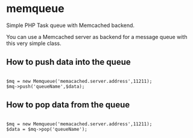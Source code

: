# memqueue
Simple PHP Task queue with Memcached backend.


You can use a Memcached server as backend for a message queue with this very simple class.




## How to push data into the queue

```

$mq = new Memqueue('memacached.server.address',11211);
$mq->push('queueName',$data);

```

## How to pop data from the queue

```

$mq = new Memqueue('memacached.server.address',11211);
$data = $mq->pop('queueName');

```

